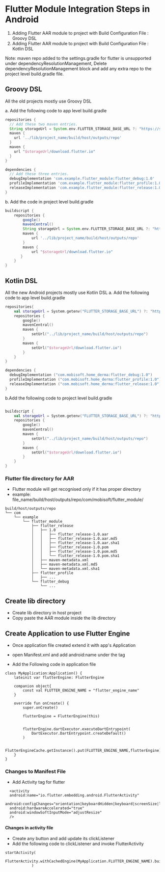 # Flutter Module Integration Steps in Android

1. Adding Flutter AAR module to project with Build Configuration File : Groovy DSL
2. Adding Flutter AAR module to project with Build Configuration File : Kotlin DSL

Note:  maven repo added to the settings.gradle for flutter is unsupported under dependencyResolutionManagement,
       Delete dependencyResolutionManagement block and add any extra repo to the project level build.gradle file.



## Groovy DSL
All the old projects mostly use Groovy DSL

a. Add the following code to app level build.gradle
```groovy
repositories {
  // Add these two maven entries.
  String storageUrl = System.env.FLUTTER_STORAGE_BASE_URL ?: "https://storage.googleapis.com"
  maven {
    url '../lib/project_name/build/host/outputs/repo'
  }
  maven {
    url "$storageUrl/download.flutter.io"
  }
}

dependencies {
  // Add these three entries.
  debugImplementation 'com.example.flutter_module:flutter_debug:1.0'
  profileImplementation 'com.example.flutter_module:flutter_profile:1.0'
  releaseImplementation 'com.example.flutter_module:flutter_release:1.0'
}
```

b. Add the code in project level build.gradle
```groovy
buildscript {
    repositories {
        google()
        mavenCentral()
        String storageUrl = System.env.FLUTTER_STORAGE_BASE_URL ?: "https://storage.googleapis.com"
        maven {
            url '../lib/project_name/build/host/outputs/repo'
        }
        maven {
            url "$storageUrl/download.flutter.io"
       }
    }
}
```

## Kotlin DSL
All the new Android projects mostly use Kotlin DSL
a. Add the following code to app level build.gradle
```kotlin
repositories{
    val storageUrl = System.getenv("FLUTTER_STORAGE_BASE_URL") ?: "https://storage.googleapis.com"
    repositories {
        google()
        mavenCentral()
        maven {
            setUrl("../lib/project_name/build/host/outputs/repo")
        }
        maven {
            setUrl("$storageUrl/download.flutter.io")
        }
    }
}

dependencies {
  debugImplementation ("com.mobisoft.home_derma:flutter_debug:1.0")
  profileImplementation ("com.mobisoft.home_derma:flutter_profile:1.0")
  releaseImplementation ("com.mobisoft.home_derma:flutter_release:1.0")
}

```

b.Add the following code to project level build.gradle
```kotlin

buildscript {
    val storageUrl = System.getenv("FLUTTER_STORAGE_BASE_URL") ?: "https://storage.googleapis.com"
    repositories {
        google()
        mavenCentral()
        maven {
            setUrl("../lib/project_name/build/host/outputs/repo")
        }
        maven {
            setUrl("$storageUrl/download.flutter.io")
        }
    }
}

```

### Flutter file directory for AAR

* Flutter module will get recognised only if it has proper directory 
* example:  file_name/build/host/outputs/repo/com/mobisoft/flutter_module/
```tree
build/host/outputs/repo
└── com
    └── example
        └── flutter_module
            ├── flutter_release
            │   ├── 1.0
            │   │   ├── flutter_release-1.0.aar
            │   │   ├── flutter_release-1.0.aar.md5
            │   │   ├── flutter_release-1.0.aar.sha1
            │   │   ├── flutter_release-1.0.pom
            │   │   ├── flutter_release-1.0.pom.md5
            │   │   └── flutter_release-1.0.pom.sha1
            │   ├── maven-metadata.xml
            │   ├── maven-metadata.xml.md5
            │   └── maven-metadata.xml.sha1
            ├── flutter_profile
            │   ├── ...
            └── flutter_debug
                └── ...
```

## Create lib directory 
* Create lib directory in host project
* Copy paste the AAR module inside the lib directory

## Create Application to use Flutter Engine

* Once application file created extend it with app's Application

* open Manifest.xml and add android:name under the <application> tag

* Add the Following code in application file

```application
class MyApplication:Application() {
    lateinit var flutterEngine: FlutterEngine

    companion object{
        const val FLUTTER_ENGINE_NAME = "flutter_engine_name"
    }

    override fun onCreate() {
        super.onCreate()

        flutterEngine = FlutterEngine(this)


        flutterEngine.dartExecutor.executeDartEntrypoint(
            DartExecutor.DartEntrypoint.createDefault()
        )

        FlutterEngineCache.getInstance().put(FLUTTER_ENGINE_NAME,flutterEngine)
    }
}
```

### Changes to Manifest File 

* Add Activity tag for flutter
```
  <activity
  android:name="io.flutter.embedding.android.FlutterActivity"
  android:configChanges="orientation|keyboardHidden|keyboard|screenSize|locale|layoutDirection|fontScale|screenLayout|density|uiMode"
  android:hardwareAccelerated="true"
  android:windowSoftInputMode="adjustResize"
  />
```
#### Changes in activity file

* Create any button and add update its clickListener
* Add the following code to clickListener and invoke FlutterActivity
```
startActivity(
                FlutterActivity.withCachedEngine(MyApplication.FLUTTER_ENGINE_NAME).build(context)
            )
```
